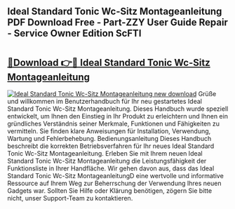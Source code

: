 ## Ideal Standard Tonic Wc-Sitz Montageanleitung PDF Download Free - Part-ZZY User Guide Repair - Service Owner Edition ScFTl

# <h2><a href="http://df6sm3.blite.top/?on=Ideal+Standard+Tonic+Wc-Sitz+Montageanleitung">🔗Download 👉🔴 Ideal Standard Tonic Wc-Sitz Montageanleitung</a></h2>

[![Ideal Standard Tonic Wc-Sitz Montageanleitung new download](https://i.imgur.com/lujVjoI.png)](http://df6sm3.blite.top/?on=Ideal+Standard+Tonic+Wc-Sitz+Montageanleitung)
Grüße und willkommen im Benutzerhandbuch für Ihr neu gestartetes Ideal Standard Tonic Wc-Sitz Montageanleitung. Dieses Handbuch wurde speziell entwickelt, um Ihnen den Einstieg in Ihr Produkt zu erleichtern und Ihnen ein gründliches Verständnis seiner Merkmale, Funktionen und Fähigkeiten zu vermitteln. Sie finden klare Anweisungen für Installation, Verwendung, Wartung und Fehlerbehebung. Bedienungsanleitung Dieses Handbuch beschreibt die korrekten Betriebsverfahren für Ihr neues Ideal Standard Tonic Wc-Sitz Montageanleitung. Erleben Sie mit Ihrem neuen Ideal Standard Tonic Wc-Sitz Montageanleitung die Leistungsfähigkeit der Funktionsliste in Ihrer Handfläche. Wir gehen davon aus, dass das Ideal Standard Tonic Wc-Sitz MontageanleitungD eine wertvolle und informative Ressource auf Ihrem Weg zur Beherrschung der Verwendung Ihres neuen Gadgets war. Sollten Sie Hilfe oder Klärung benötigen, zögern Sie bitte nicht, unser Support-Team zu kontaktieren.
